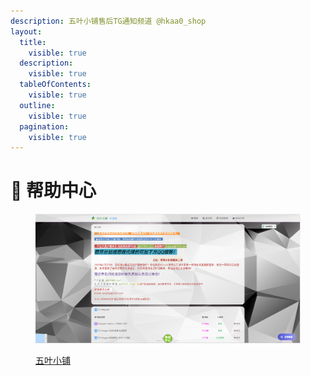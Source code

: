 ```yaml
---
description: 五叶小铺售后TG通知频道 @hkaa0_shop
layout:
  title:
    visible: true
  description:
    visible: true
  tableOfContents:
    visible: true
  outline:
    visible: true
  pagination:
    visible: true
---
```


# 🍁 帮助中心

<figure><img src=".gitbook/assets/image (3) (1).png" alt=""><figcaption><p><a href="https://hkaa0.shop">五叶小铺</a></p></figcaption></figure>
